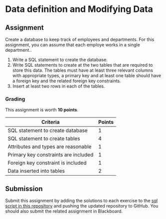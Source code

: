 # Data definition and Modifying Data

## Assignment
Create a database to keep track of employees and departments. For this assignment, you can assume that each employe works in a single department..    

1. Write a SQL statement to create the database.
1. Write SQL statements to create at the two tables that are required to store this data.  The tables must have at least three relevant columns with appropriate types,  a primary key and at least one table should have a foreign key and the related foreign key constraints.
1. Insert at least two rows in each of the tables.

### Grading

This assignment is worth **10 points**.

|Criteria |Points|
----|---|
|SQL statement to create database  | 1 |
|SQL statement to create tables |  4 |
|Attributes  and types are reasonable |1| | |
|Primary key constraints are included  | 1 |
|Foreign key constraint is included  | 1 |
|Data inserted into tables  | 2 |

## Submission

Submit this assignment by adding the solutions to each exercise to the [sql script in this repository](data-definition.sql) and pushing the updated repository to GitHub.  You should also submit the related assignment in Blackboard.


